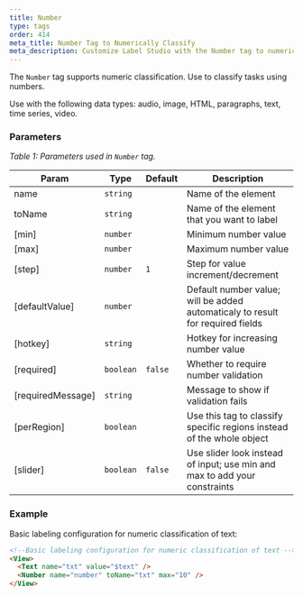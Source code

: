 ```yaml
---
title: Number
type: tags
order: 414
meta_title: Number Tag to Numerically Classify
meta_description: Customize Label Studio with the Number tag to numerically classify tasks in your machine learning and data science projects.
---
```


The `Number` tag supports numeric classification. Use to classify tasks using numbers.

Use with the following data types: audio, image, HTML, paragraphs, text, time series, video.

### Parameters
<i> Table 1: Parameters used in `Number` tag. </i>

| Param | Type | Default | Description |
| --- | --- | --- | --- |
| name | <code>string</code> |  | Name of the element |
| toName | <code>string</code> |  | Name of the element that you want to label |
| [min] | <code>number</code> |  | Minimum number value |
| [max] | <code>number</code> |  | Maximum number value |
| [step] | <code>number</code> | <code>1</code> | Step for value increment/decrement |
| [defaultValue] | <code>number</code> |  | Default number value; will be added automaticaly to result for required fields |
| [hotkey] | <code>string</code> |  | Hotkey for increasing number value |
| [required] | <code>boolean</code> | <code>false</code> | Whether to require number validation |
| [requiredMessage] | <code>string</code> |  | Message to show if validation fails |
| [perRegion] | <code>boolean</code> |  | Use this tag to classify specific regions instead of the whole object |
| [slider] | <code>boolean</code> | <code>false</code> | Use slider look instead of input; use min and max to add your constraints |

### Example
Basic labeling configuration for numeric classification of text:

```html
<!--Basic labeling configuration for numeric classification of text -->
<View>
  <Text name="txt" value="$text" />
  <Number name="number" toName="txt" max="10" />
</View>
```
